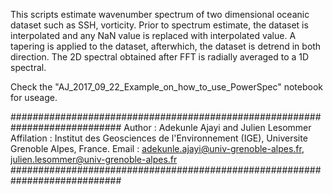 
This scripts estimate wavenumber spectrum of two dimensional oceanic dataset such as SSH, vorticity. Prior to spectrum estimate, the dataset is interpolated and any NaN value is replaced with interpolated value. A tapering is applied to the dataset, afterwhich, the dataset is detrend in both direction. The 2D spectral obtained after FFT is radially averaged to a 1D spectral.

Check the "AJ_2017_09_22_Example_on_how_to_use_PowerSpec" notebook for useage.


############################################################################
Author : Adekunle Ajayi and Julien Lesommer
Affilation : Institut des Geosciences de l'Environnement (IGE),
             Universite Grenoble Alpes, France.
Email : adekunle.ajayi@univ-grenoble-alpes.fr, julien.lesommer@univ-grenoble-alpes.fr
############################################################################
